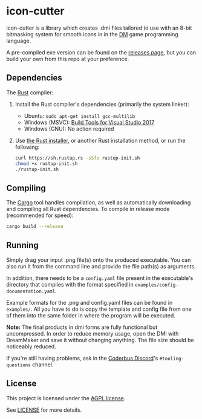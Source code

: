# icon-cutter

icon-cutter is a library which creates .dmi files tailored to use with an 8-bit bitmasking system for smooth icons in in the [DM] game programming language.

A pre-compiled exe version can be found on the [releases page], but you can build your own from this repo at your preference.

## Dependencies

The [Rust] compiler:

1. Install the Rust compiler's dependencies (primarily the system linker):

   * Ubuntu: `sudo apt-get install gcc-multilib`
   * Windows (MSVC): [Build Tools for Visual Studio 2017][msvc]
   * Windows (GNU): No action required

1. Use [the Rust installer](https://rustup.rs/), or another Rust installation method,
   or run the following:

    ```sh
    curl https://sh.rustup.rs -sSfo rustup-init.sh
    chmod +x rustup-init.sh
    ./rustup-init.sh
    ```

## Compiling

The [Cargo] tool handles compilation, as well as automatically downloading and
compiling all Rust dependencies. To compile in release mode (recommended for speed):

```sh
cargo build --release
```

## Running

Simply drag your input .png file(s) onto the produced executable. You can also run it from the command line and provide the file path(s) as arguments.

In addition, there needs to be a `config.yaml` file present in the executable's directory that complies with the format specified in `examples/config-documentation.yaml`.

Example formats for the .png and config.yaml files can be found in `examples/`.
All you have to do is copy the template and config file from one of them into the same folder in where the program will be executed.

**Note:** The final products in dmi forms are fully functional but uncompressed. In order to reduce memory usage, open the DMI with DreamMaker and save it without changing anything. The file size should be noticeably reduced.

If you're still having problems, ask in the [Coderbus Discord]'s
`#tooling-questions` channel.

[releases page]: https://github.com/tgstation/icon-cutter/releases
[DM]: https://secure.byond.com/
[Rust]: https://rust-lang.org
[Cargo]: https://doc.rust-lang.org/cargo/
[rustup]: https://rustup.rs/
[msvc]: https://visualstudio.microsoft.com/thank-you-downloading-visual-studio/?sku=BuildTools&rel=15
[Coderbus Discord]: https://discord.gg/Vh8TJp9

## License

This project is licensed under the [AGPL license](https://en.wikipedia.org/wiki/Affero_General_Public_License).

See [LICENSE](./LICENSE) for more details.

